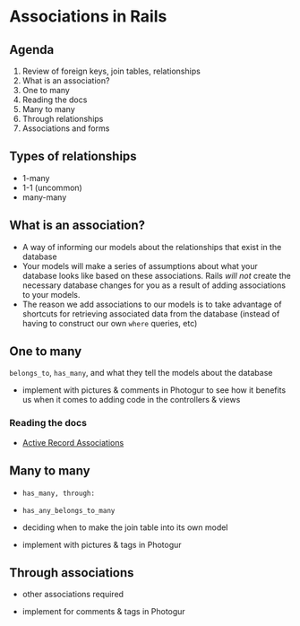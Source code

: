 # Associations in Rails


## Agenda

1. Review of foreign keys, join tables, relationships
2. What is an association?
3. One to many
4. Reading the docs
5. Many to many
6. Through relationships
7. Associations and forms

## Types of relationships
- 1-many
- 1-1 (uncommon)
- many-many

## What is an association?
- A way of informing our models about the relationships that exist in the database
- Your models will make a series of assumptions about what your database looks like based on these associations.  Rails *will not* create the necessary database changes for you as a result of adding associations to your models.
- The reason we add associations to our models is to take advantage of shortcuts for retrieving associated data from the database (instead of having to construct our own `where` queries, etc)

## One to many
`belongs_to`, `has_many`, and what they tell the models about the database

- implement with pictures & comments in Photogur to see how it benefits us when it comes to adding code in the controllers & views

### Reading the docs
- [Active Record Associations](http://guides.rubyonrails.org/association_basics.html)

## Many to many
- `has_many, through:`
- `has_any_belongs_to_many`
- deciding when to make the join table into its own model

- implement with pictures & tags in Photogur

## Through associations
- other associations required

- implement for comments & tags in Photogur
